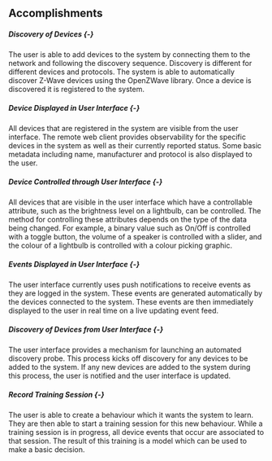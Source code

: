 ## Accomplishments

##### Discovery of Devices {-}

The user is able to add devices to the system by connecting them to the network and following the 
discovery sequence. Discovery is different for different devices and protocols. The system is able 
to automatically discover Z-Wave devices using the OpenZWave library. Once a device is discovered it
is registered to the system.

##### Device Displayed in User Interface {-}

All devices that are registered in the system are visible from the user interface. The remote web 
client provides observability for the specific devices in the system as well as their currently
reported status. Some basic metadata including name, manufacturer and protocol is also displayed to 
the user.

##### Device Controlled through User Interface {-}

All devices that are visible in the user interface which have a controllable attribute, such as the
brightness level on a lightbulb, can be controlled. The method for controlling these attributes 
depends on the type of the data being changed. For example, a binary value such as On/Off is
controlled with a toggle button, the volume of a speaker is controlled with a slider, and the colour
of a lightbulb is controlled with a colour picking graphic.

##### Events Displayed in User Interface {-}

The user interface currently uses push notifications to receive events as they are logged in the 
system. These events are generated automatically by the devices connected to the system. These
events are then immediately displayed to the user in real time on a live updating event feed.

##### Discovery of Devices from User Interface {-}

The user interface provides a mechanism for launching an automated discovery probe. This
process kicks off discovery for any devices to be added to the system. If any new devices are
added to the system during this process, the user is notified and the user interface is updated.

##### Record Training Session {-}

The user is able to create a behaviour which it wants the system to learn. They are then able to 
start a training session for this new behaviour. While a training session is in progress, all device
events that occur are associated to that session. The result of this training is a model which can
be used to make a basic decision.


